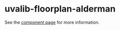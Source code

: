 uvalib-floorplan-alderman
================

See the [component page](http://uvalib-components.github.io/uvalib-floorplan-alderman) for more information.
